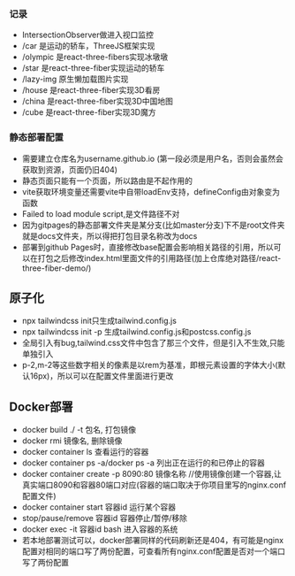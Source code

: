 ### 记录

* IntersectionObserver做进入视口监控
* /car 是运动的轿车，ThreeJS框架实现
* /olympic 是react-three-fibers实现冰墩墩
* /star 是react-three-fiber实现运动的轿车
* /lazy-img 原生懒加载图片实现
* /house 是react-three-fiber实现3D看房
* /china 是react-three-fiber实现3D中国地图
* /cube 是react-three-fiber实现3D魔方

### 静态部署配置

* 需要建立仓库名为username.github.io (第一段必须是用户名，否则会虽然会获取到资源，页面仍旧404)
* 静态页面只能有一个页面，所以路由是不起作用的
* vite获取环境变量还需要vite中自带loadEnv支持，defineConfig由对象变为函数
* Failed to load module script,是文件路径不对
* 因为gitpages的静态部署文件夹是某分支(比如master分支)下不是root文件夹就是docs文件夹，所以得把打包目录名称改为docs
* 部署到github Pages时，直接修改base配置会影响相关路径的引用，所以可以在打包之后修改index.html里面文件的引用路径(加上仓库绝对路径/react-three-fiber-demo/)

## 原子化

* npx tailwindcss init只生成tailwind.config.js
* npx tailwindcss init -p 生成tailwind.config.js和postcss.config.js
* 全局引入有bug,tailwind.css文件中包含了那三个文件，但是引入不生效,只能单独引入
* p-2,m-2等这些数字相关的像素是以rem为基准，即根元素设置的字体大小(默认16px)，所以可以在配置文件里面进行更改

## Docker部署
* docker build ./ -t 包名, 打包镜像
* docker rmi 镜像名, 删除镜像
* docker container ls 查看运行的容器
* docker container ps -a/docker ps -a 列出正在运行的和已停止的容器
* docker container create -p 8090:80 镜像名称  //使用镜像创建一个容器,让真实端口8090和容器80端口对应(容器的端口取决于你项目里写的nginx.conf配置文件)
* docker container start 容器id 运行某个容器 
* stop/pause/remove 容器id 容器停止/暂停/移除
* docker exec -it 容器id bash 进入容器的系统
* 若本地部署测试可以，docker部署同样的代码刷新还是404，有可能是nginx配置对相同的端口写了两份配置，可查看所有nginx.conf配置是否对一个端口写了两份配置

